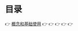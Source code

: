 # 目录

:point_right: [概念和基础使用](/webpack/概念和基础使用.md)
:point_right: 
:point_right: 
:point_right: 
:point_right: 
:point_right: 

